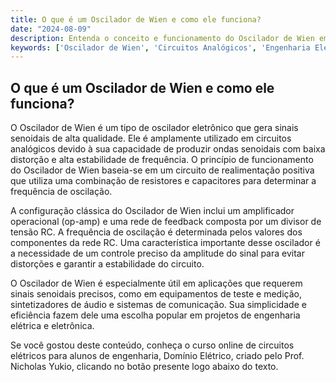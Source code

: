 ```yaml
---
title: O que é um Oscilador de Wien e como ele funciona?
date: "2024-08-09"
description: Entenda o conceito e funcionamento do Oscilador de Wien em circuitos analógicos.
keywords: ['Oscilador de Wien', 'Circuitos Analógicos', 'Engenharia Elétrica']
---
```


## O que é um Oscilador de Wien e como ele funciona?

O Oscilador de Wien é um tipo de oscilador eletrônico que gera sinais senoidais de alta qualidade. Ele é amplamente utilizado em circuitos analógicos devido à sua capacidade de produzir ondas senoidais com baixa distorção e alta estabilidade de frequência. O princípio de funcionamento do Oscilador de Wien baseia-se em um circuito de realimentação positiva que utiliza uma combinação de resistores e capacitores para determinar a frequência de oscilação.

A configuração clássica do Oscilador de Wien inclui um amplificador operacional (op-amp) e uma rede de feedback composta por um divisor de tensão RC. A frequência de oscilação é determinada pelos valores dos componentes da rede RC. Uma característica importante desse oscilador é a necessidade de um controle preciso da amplitude do sinal para evitar distorções e garantir a estabilidade do circuito.

O Oscilador de Wien é especialmente útil em aplicações que requerem sinais senoidais precisos, como em equipamentos de teste e medição, sintetizadores de áudio e sistemas de comunicação. Sua simplicidade e eficiência fazem dele uma escolha popular em projetos de engenharia elétrica e eletrônica.

Se você gostou deste conteúdo, conheça o curso online de circuitos elétricos para alunos de engenharia, Domínio Elétrico, criado pelo Prof. Nicholas Yukio, clicando no botão presente logo abaixo do texto.
